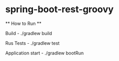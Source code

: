 # spring-boot-rest-groovy

** How to Run **

Build -  ./gradlew build

Rus Tests  - ./gradlew test

Application start - ./gradlew bootRun
